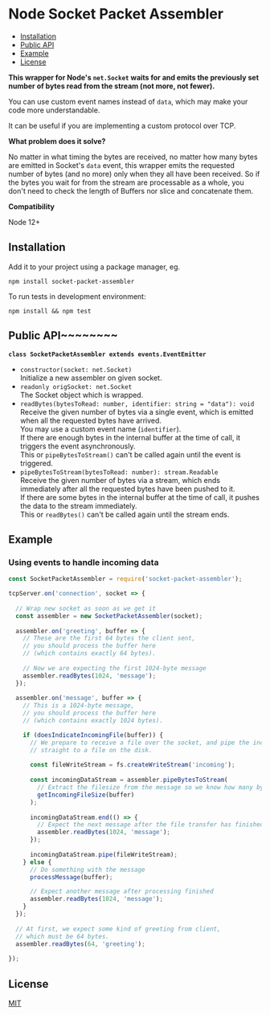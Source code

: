 # Node Socket Packet Assembler

* [Installation](#installation)
* [Public API](#public-api)
* [Example](#example)
* [License](#license)

__This wrapper for Node's `net.Socket` waits for and emits the previously set number of bytes read from the stream (not more, not fewer).__

You can use custom event names instead of `data`, which may make your code more understandable.

It can be useful if you are implementing a custom protocol over TCP.

__What problem does it solve?__

No matter in what timing the bytes are received, no matter how many bytes are emitted in Socket's `data` event,
this wrapper emits the requested number of bytes (and no more) only when they all have been received.
So if the bytes you wait for from the stream are processable as a whole, you don't need to
check the length of Buffers nor slice and concatenate them.

__Compatibility__

Node 12+

## Installation

Add it to your project using a package manager, eg.

```
npm install socket-packet-assembler
```

To run tests in development environment:

```
npm install && npm test
```

## Public API~~~~~~~~

__`class SocketPacketAssembler extends events.EventEmitter`__

* `constructor(socket: net.Socket)`  
    Initialize a new assembler on given socket.
* `readonly origSocket: net.Socket`  
    The Socket object which is wrapped.
* `readBytes(bytesToRead: number, identifier: string = "data"): void`  
    Receive the given number of bytes via a single event, which is emitted when all the requested bytes have arrived.  
    You may use a custom event name (`identifier`).  
    If there are enough bytes in the internal buffer at the time of call, it triggers the event asynchronously.  
    This or `pipeBytesToStream()` can't be called again until the event is triggered.
* `pipeBytesToStream(bytesToRead: number): stream.Readable`  
    Receive the given number of bytes via a stream, which ends immediately after all the requested bytes have been pushed to it.  
    If there are some bytes in the internal buffer at the time of call, it pushes the data to the stream immediately.  
    This or `readBytes()` can't be called again until the stream ends.

## Example

### Using events to handle incoming data

```javascript
const SocketPacketAssembler = require('socket-packet-assembler');

tcpServer.on('connection', socket => {
  
  // Wrap new socket as soon as we get it
  const assembler = new SocketPacketAssembler(socket);
  
  assembler.on('greeting', buffer => {
    // These are the first 64 bytes the client sent,
    // you should process the buffer here
    // (which contains exactly 64 bytes).
  
    // Now we are expecting the first 1024-byte message
    assembler.readBytes(1024, 'message');
  });
  
  assembler.on('message', buffer => {
    // This is a 1024-byte message,
    // you should process the buffer here
    // (which contains exactly 1024 bytes).

    if (doesIndicateIncomingFile(buffer)) {
      // We prepare to receive a file over the socket, and pipe the incoming bytes
      // straight to a file on the disk.
        
      const fileWriteStream = fs.createWriteStream('incoming');
      
      const incomingDataStream = assembler.pipeBytesToStream(
        // Extract the filesize from the message so we know how many bytes to expect
        getIncomingFileSize(buffer)
      );
      
      incomingDataStream.end(() => {
        // Expect the next message after the file transfer has finished
        assembler.readBytes(1024, 'message');
      });
      
      incomingDataStream.pipe(fileWriteStream);
    } else {
      // Do something with the message
      processMessage(buffer);

      // Expect another message after processing finished
      assembler.readBytes(1024, 'message');
    }
  });
  
  // At first, we expect some kind of greeting from client,
  // which must be 64 bytes.
  assembler.readBytes(64, 'greeting');
  
});
```

## License

[MIT](LICENSE)
